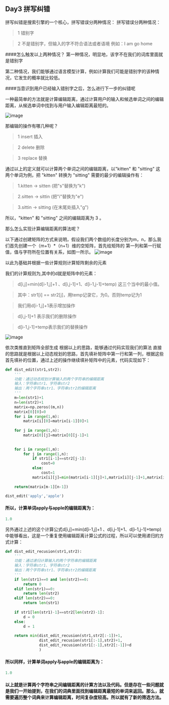 ## Day3 拼写纠错
拼写纠错是搜索引擎的一个核心，拼写错误分两种情况：
拼写错误分两种情况：
> 1 错别字

> 2 不是错别字，但输入的字不符合语法或者语境 例如：I am go home

####怎么触发以上两种情况？
第一种情况，明显地，该字不在我们的词库里面就是错别字

第二种情况，我们能够通过语言模型计算，例如计算我们可能是错别字的该种情况，它发生的概率就比较低。

####当意识到用户已经输入错别字之后，怎么进行下一步的纠错呢

一种最简单的方法就是计算编辑距离，通过计算用户的输入和候选单词之间的编辑距离，从候选单词中找到与用户输入编辑距离最短的。

![image](https://github.com/XueRenJing/Python-NLP-LEARNING/logo/master/edit_distance.png)

那编辑的操作有哪几种呢？
>1 insert 插入

>2 delete 删除

>3 replace 替换

通过以上的定义就可以计算两个单词之间的编辑距离，以"kitten" 和 "sitting" 这两个单词为例，把 "kitten" 转换为 "sitting" 需要的最少的编辑操作有：
>1.kitten → sitten (把"s"替换为"k")

>2.sitten → sittin (把"i"替换为"e")

>3.sittin → sitting (在末尾处插入"g")

所以，"kitten" 和 "sitting" 之间的编辑距离为 3 。

那么怎么实现计算编辑距离的算法呢？


以下通过创建矩阵的方式来说明，假设我们两个数组的长度分别为m，n，那么我们首先创建一个（m+1）*（n+1）维的空矩阵，首先给矩阵的
第一列和第一行赋值，值与字符所在位置有关系，如图一所示。
![image](https://github.com/XueRenJing/Python-NLP-LEARNING/raw/master/pictures/编辑距离一.png)

以此为基础并根据一些计算规则计算矩阵剩余的元素

我们的计算规则为,其中的d就是矩阵中的元素：
>d[i,j]=min(d[i-1,j]+1 、d[i,j-1]+1、d[i-1,j-1]+temp) 这三个当中的最小值。

>其中：str1[i] == str2[j]，用temp记录它，为0。否则temp记为1

>我们用d[i-1,j]+1表示增加操作

>d[i,j-1]+1 表示我们的删除操作

>d[i-1,j-1]+temp表示我们的替换操作

![image](https://github.com/XueRenJing/Python-NLP-LEARNING/raw/master/pictures/编辑距离二.png)

依次类推直到矩阵全部生成
根据以上的思路，能够通过代码实现我们的算法
直接的思路就是根据以上动态规划的思路，首先填补矩阵中第一行和第一列，根据这些首先填补的位置，通过上述的操作继续填补矩阵中的元素，代码实现如下：
```python
def dist_edit(str1,str2):
    '''
    功能：通过动态规划计算输入的两个字符串的编辑距离
    输入：字符串str1、字符串str2
    输出：两个字符串str1、字符串str2的编辑距离
    '''
    m=len(str1)+1
    n=len(str2)+1
    matrix=np.zeros((m,n))
    matrix[0][0]=0
    for i in range(1,m):
        matrix[i][0]=matrix[i-1][0]+1
        
    for j in range(1,n):
        matrix[0][j]=matrix[0][j-1]+1
        
        
    for i in range(1,m):
        for j in range(1,n):
            if str1[i-1]==str2[j-1]:
                cost=0
            else:
                cost=1
            matrix[i][j]=min(matrix[i-1][j]+1,matrix[i][j-1]+1,matrix[i-1][j-1]+cost)
        
    return(matrix[m-1][n-1])

dist_edit('apply','apple')
```

 #### 所以，计算单词apply与apple的编辑距离为：
 ```python
 1.0
 ```

另外通过上述的这个计算公式d[i,j]=min(d[i-1,j]+1 、d[i,j-1]+1、d[i-1,j-1]+temp)
中能够看出，这是一个重复使用编辑距离计算公式的过程，所以可以使用递归的方式计算：

```python
def dist_edit_recusion(str1,str2):
    '''
    功能：通过递归计算输入的两个字符串的编辑距离
    输入：字符串str1、字符串str2
    输出：两个字符串str1、字符串str2的编辑距离
    '''
    if len(str1)==0 and len(str2)==0:
        return 0
    elif len(str1)==0:
        return len(str2)
    elif len(str2)==0:
        return len(str1)
    
    if str1[len(str1)-1]==str2[len(str2)-1]:
        d = 0
    else:
        d = 1
    
    return min(dist_edit_recusion(str1,str2[:-1])+1,
               dist_edit_recusion(str1[:-1],str2)+1,
               dist_edit_recusion(str1[:-1],str2[:-1])+d
               )

```

 #### 所以同样，计算单词apply与apple的编辑距离为：
 ```python
 1.0
 ```

 #### 以上就是计算两个字符串之间编辑距离的计算方法以及代码。但是存在一些问题就是我们一开始提到，在我们的词典里面找到编辑距离最短的单词来返回。那么，就需要遍历整个词典来计算编辑距离，时间复杂度较高。所以就有了新的筛选方法。

